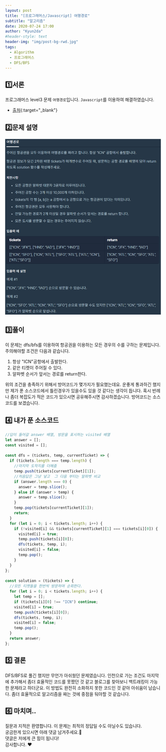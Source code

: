 ```yaml
---
layout: post
title: "[프로그래머스/Javascript] 여행경로"
subtitle: "알고리즘"
date: 2020-07-24 17:00
author: "Kyun2da"
#header-style: text
header-img: "img/post-bg-rwd.jpg"
tags:
  - Algorithm
  - 프로그래머스
  - DFS/BFS
---
```


## 1️⃣서론

프로그래머스 level3 문제 `여행경로`입니다.
`Javascript`를 이용하여 해결하였습니다.

- [출처](https://programmers.co.kr/learn/courses/30/lessons/43164){:target="\_blank"}

## 2️⃣문제 설명

![여행경로](/img/algorithm/travelRoute.png)

## 3️⃣풀이

이 문제는 dfs/bfs를 이용하여 항공권을 이용하는 모든 경우의 수를 구하는 문제입니다.  
주의해야할 조건은 다음과 같습니다.

1. 항상 "ICN"공항에서 출발한다.
2. 같은 티켓이 주어질 수 있다.
3. 알파벳 순서가 앞서는 경로를 return한다.

위의 조건을 충족하기 위해서 방어코드가 몇가지가 필요했는데요. 운좋게 통과하긴 했지만 제가 푼 소스코드에서 틀린경우가 있을수도 있을 것 같다는 생각이 듭니다. 혹시 반례나 좀더 복잡도가 적은 코드가 있으시면 공유해주시면 감사하겠습니다. 방어코드는 소스코드를 보겠습니다.

## 4️⃣ 내가 푼 소스코드

```js
//답이 들어갈 answer 배열, 방문을 표시하는 visited 배열
let answer = [];
const visited = [];

const dfs = (tickets, temp, currentTicket) => {
  if (tickets.length === temp.length) {
    //마지막 도착지를 더해줌
    temp.push(tickets[currentTicket][1]);
    //처음답은 그냥 넣고  그 다음 부터는 알파벳 비교
    if (answer.length === 0) {
      answer = temp.slice();
    } else if (answer > temp) {
      answer = temp.slice();
    }
    temp.pop(tickets[currentTicket][1]);
    return;
  }
  for (let i = 0; i < tickets.length; i++) {
    if (!visited[i] && tickets[currentTicket][1] === tickets[i][0]) {
      visited[i] = true;
      temp.push(tickets[i][0]);
      dfs(tickets, temp, i);
      visited[i] = false;
      temp.pop();
    }
  }
};

const solution = (tickets) => {
  //모든 티켓들을 한번씩 방문하며 순회한다.
  for (let i = 0; i < tickets.length; i++) {
    let temp = [];
    if (tickets[i][0] !== "ICN") continue;
    visited[i] = true;
    temp.push(tickets[i][0]);
    dfs(tickets, temp, i);
    visited[i] = false;
    temp.pop();
  }
  return answer;
};
```

## 5️⃣ 결론

DFS/BFS로 풀긴 했지만 무언가 아쉬웠던 문제였습니다. 인천으로 가는 조건도 마지막에 추가해서 좀더 효율적인 코드를 못짰던 것 같고 블로그를 찾아보니 백트래킹이 가능한 문제라고 하더군요. 이 방법도 완전히 소화하지 못한 코드인 것 같아 아쉬움이 남습니다. 좀더 효율적으로 알고리즘을 짜는 것에 중점을 둬야할 것 같습니다.

## 6️⃣ 마치며..

질문과 지적은 환영합니다. 이 문제는 최적의 정답일 수도 아닐수도 있습니다.  
궁금한게 있으시면 아래 댓글 남겨주세요.🙏  
댓글은 저에게 큰 힘이 됩니다!  
감사합니다. ❤️
